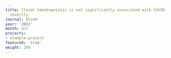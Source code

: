 ```yaml
---
title: Clonal hematopoiesis is not significantly associated with COVID-19 disease
  severity.
journal: Blood
year: '2022'
month: Oct
projects:
- example-project
featured: 'true'
weight: 200
---
```


